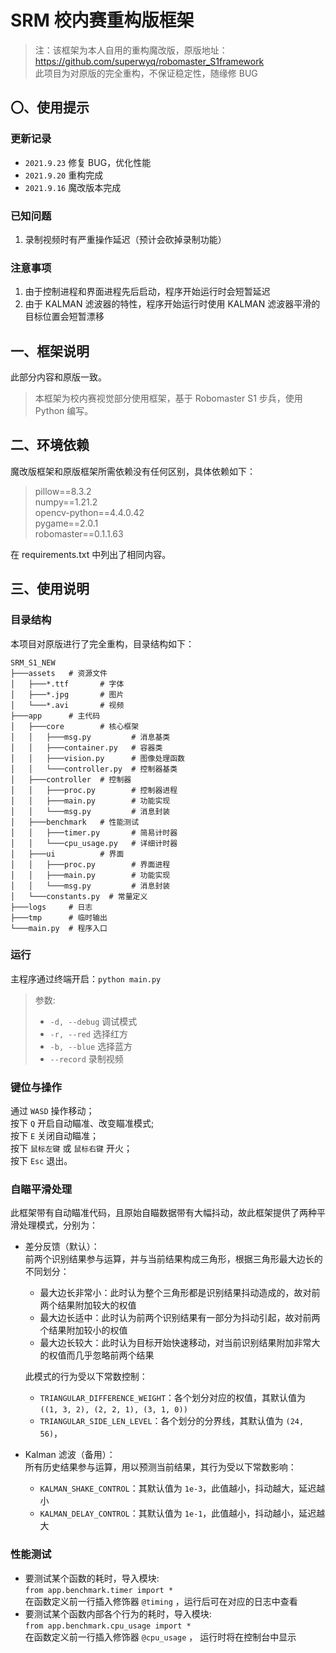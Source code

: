 # SRM 校内赛重构版框架 #

> 注：该框架为本人自用的重构魔改版，原版地址：  
> https://github.com/superwyq/robomaster_S1framework  
> 此项目为对原版的完全重构，不保证稳定性，随缘修 BUG

## 〇、使用提示 ##

### 更新记录 ###

- `2021.9.23` 修复 BUG，优化性能
- `2021.9.20` 重构完成
- `2021.9.16` 魔改版本完成

### 已知问题 ###

1. 录制视频时有严重操作延迟（预计会砍掉录制功能）

### 注意事项 ###

1. 由于控制进程和界面进程先后启动，程序开始运行时会短暂延迟
2. 由于 KALMAN 滤波器的特性，程序开始运行时使用 KALMAN 滤波器平滑的目标位置会短暂漂移

## 一、框架说明 ##

此部分内容和原版一致。
> 本框架为校内赛视觉部分使用框架，基于 Robomaster S1 步兵，使用 Python 编写。

## 二、环境依赖 ##

魔改版框架和原版框架所需依赖没有任何区别，具体依赖如下：
> pillow==8.3.2  
> numpy==1.21.2  
> opencv-python==4.4.0.42  
> pygame==2.0.1  
> robomaster==0.1.1.63

在 requirements.txt 中列出了相同内容。

## 三、使用说明 ##

### 目录结构 ###

本项目对原版进行了完全重构，目录结构如下：

```
SRM_S1_NEW
├───assets   # 资源文件
│   ├───*.ttf       # 字体
│   ├───*.jpg       # 图片
│   └───*.avi       # 视频
├───app      # 主代码
│   ├───core        # 核心框架
│   │   ├───msg.py         # 消息基类
│   │   ├───container.py   # 容器类
│   │   ├───vision.py      # 图像处理函数
│   │   └───controller.py  # 控制器基类
│   ├───controller  # 控制器
│   │   ├───proc.py        # 控制器进程
│   │   ├───main.py        # 功能实现
│   │   └───msg.py         # 消息封装
│   ├───benchmark   # 性能测试
│   │   ├───timer.py       # 简易计时器
│   │   └───cpu_usage.py   # 详细计时器
│   ├───ui          # 界面
│   │   ├───proc.py        # 界面进程
│   │   ├───main.py        # 功能实现
│   │   └───msg.py         # 消息封装
│   └───constants.py  # 常量定义
├───logs     # 日志
├───tmp      # 临时输出
└───main.py  # 程序入口
```

### 运行 ###

主程序通过终端开启：`python main.py`

> 参数:
> - `-d, --debug` 调试模式
> - `-r, --red` 选择红方
> - `-b, --blue` 选择蓝方
> - `--record` 录制视频

### 键位与操作 ###

通过 `WASD` 操作移动；  
按下 `Q` 开启自动瞄准、改变瞄准模式;  
按下 `E` 关闭自动瞄准；  
按下 `鼠标左键` 或 `鼠标右键` 开火；  
按下 `Esc` 退出。

### 自瞄平滑处理 ###

此框架带有自动瞄准代码，且原始自瞄数据带有大幅抖动，故此框架提供了两种平滑处理模式，分别为：

- 差分反馈（默认）：  
  前两个识别结果参与运算，并与当前结果构成三角形，根据三角形最大边长的不同划分：
    - 最大边长非常小：此时认为整个三角形都是识别结果抖动造成的，故对前两个结果附加较大的权值
    - 最大边长适中：此时认为前两个识别结果有一部分为抖动引起，故对前两个结果附加较小的权值
    - 最大边长较大：此时认为目标开始快速移动，对当前识别结果附加非常大的权值而几乎忽略前两个结果

  此模式的行为受以下常数控制：
    - `TRIANGULAR_DIFFERENCE_WEIGHT`：各个划分对应的权值，其默认值为 `((1, 3, 2), (2, 2, 1), (3, 1, 0))`
    - `TRIANGULAR_SIDE_LEN_LEVEL`：各个划分的分界线，其默认值为 `(24, 56)`，


- Kalman 滤波（备用）：  
  所有历史结果参与运算，用以预测当前结果，其行为受以下常数影响：
    - `KALMAN_SHAKE_CONTROL`：其默认值为 `1e-3`，此值越小，抖动越大，延迟越小
    - `KALMAN_DELAY_CONTROL`：其默认值为 `1e-1`，此值越小，抖动越小，延迟越大

### 性能测试 ###

- 要测试某个函数的耗时，导入模块:  
  `from app.benchmark.timer import *`  
  在函数定义前一行插入修饰器 `@timing` ，运行后可在对应的日志中查看
- 要测试某个函数内部各个行为的耗时，导入模块:  
  `from app.benchmark.cpu_usage import *`  
  在函数定义前一行插入修饰器 `@cpu_usage` ， 运行时将在控制台中显示
